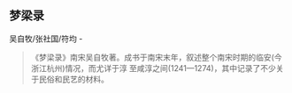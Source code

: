 ## 梦梁录

吴自牧/张社国/符均  -  

> 《梦梁录》南宋吴自牧著。成书于南宋末年，叙述整个南宋时期的临安(今浙江杭州)情况，而尤详于淳 至咸淳之间(1241—1274)，其中记录了不少关于民俗和民艺的材料。
